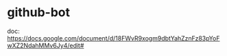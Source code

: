 # github-bot

doc: https://docs.google.com/document/d/18FWvR9xogm9dbtYahZznFz83pYoFwXZ2NdahMMv6Jy4/edit#
